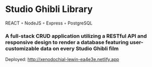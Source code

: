 # Studio Ghibli Library
REACT ◦ NodeJS ◦ Express ◦ PostgreSQL

### A full-stack CRUD application utilizing a RESTful API and responsive design to render a database featuring user-customizable data on every Studio Ghibli film

Deployed: http://xenodochial-lewin-ea4e3e.netlify.app
